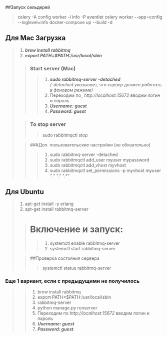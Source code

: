 ##Запуск сельдерей

>celery -A config  worker -l info -P eventlet
> celery worker --app=config --loglevel=info
> docker-compose up --build -d




## Для Mac Загрузка 
>1. ***brew install rabbitmq***
>2. ***export PATH=$PATH:/usr/local/sbin***
> 
>>###  Start server (Mac)
>>>1. ***sudo rabbitmq-server -detached***   
_(-detached указывает, что сервер должен работать в фоновом режиме)_ 
>>>2. Переходим по_ _http://localhost:15672_ _вводим логин и пароль_
>>>3. ***_Username: guest_***
>>>4. ***_Password: guest_***
>
>>### To stop server
>>>sudo rabbitmqctl stop
> 
>>###Доп. пользовательские настройки (не обязательно)
>>>1. sudo rabbitmq-server -detached
>>>2. sudo rabbitmqctl add_user myuser mypassword
>>>3. sudo rabbitmqctl add_vhost myvhost
>>>4. sudo rabbitmqctl set_permissions -p myvhost myuser ".*" ".*" ".*"



## Для Ubuntu
>1. apt-get install -y erlang
>2. apt-get install rabbitmq-server
>
>># Включение и запуск:
>>>1. systemctl enable rabbitmq-server
>>>2. systemctl start rabbitmq-server
>
>>##Проверка состояния сервера
>>> systemctl status rabbitmq-server​


### Еще 1 вариант, если с предыдущими не получилось
>>1. brew install rabbitmq
>>2. export PATH=$PATH:/usr/local/sbin
>>3. rabbitmq-server 
>>4. python manage.py runserver
>>5. Переходим по _http://localhost:15672_ вводим логин и пароль
>>6. ***_Username: guest_***
>>7. ***_Password: guest_***